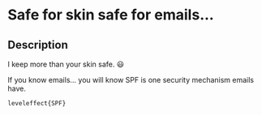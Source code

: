 # Safe for skin safe for emails...

## Description

I keep more than your skin safe. 😃



If you know emails... you will know SPF is one security mechanism emails have. 



```
leveleffect{SPF}
```


